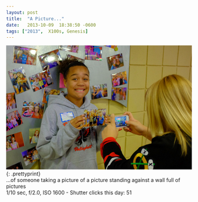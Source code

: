 ```yaml
---
layout: post
title:  "A Picture..."
date:   2013-10-09  18:38:50 -0600
tags: ["2013",  X100s, Genesis]
---
```

![:title](/images/2013/2013_1009_DSCF0039.jpg)
{: .prettyprint}  
...of someone taking a picture of a picture standing against a wall full of pictures  
1/10 sec, f/2.0, ISO 1600 - Shutter clicks this day: 51